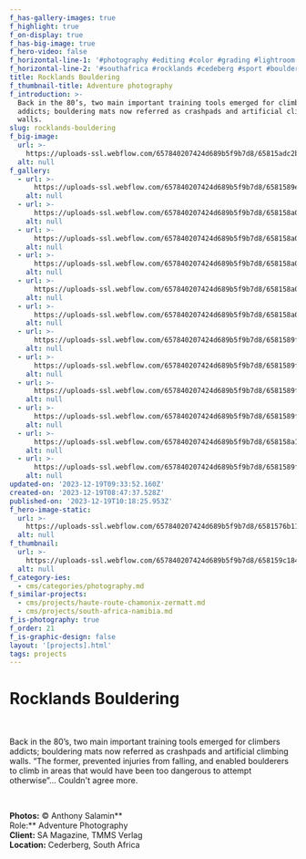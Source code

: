 ```yaml
---
f_has-gallery-images: true
f_highlight: true
f_on-display: true
f_has-big-image: true
f_hero-video: false
f_horizontal-line-1: '#photography #editing #color #grading #lightroom'
f_horizontal-line-2: '#southafrica #rocklands #cedeberg #sport #bouldering'
title: Rocklands Bouldering
f_thumbnail-title: Adventure photography
f_introduction: >-
  Back in the 80’s, two main important training tools emerged for climbers
  addicts; bouldering mats now referred as crashpads and artificial climbing
  walls.
slug: rocklands-bouldering
f_big-image:
  url: >-
    https://uploads-ssl.webflow.com/657840207424d689b5f9b7d8/65815adc2b404f4f37c79e14_highlgiht.jpg
  alt: null
f_gallery:
  - url: >-
      https://uploads-ssl.webflow.com/657840207424d689b5f9b7d8/6581589e2db8dd9746883107_img_south-africa_02.jpg
    alt: null
  - url: >-
      https://uploads-ssl.webflow.com/657840207424d689b5f9b7d8/658158a0a05b9703586f07c3_img_south-africa_05.jpg
    alt: null
  - url: >-
      https://uploads-ssl.webflow.com/657840207424d689b5f9b7d8/658158a0f2887113a4c7982a_img_south-africa_06.jpg
    alt: null
  - url: >-
      https://uploads-ssl.webflow.com/657840207424d689b5f9b7d8/658158a0a9915a25484f955a_img_south-africa_07.jpg
    alt: null
  - url: >-
      https://uploads-ssl.webflow.com/657840207424d689b5f9b7d8/658158a041501b68665cb7f2_img_south-africa_08.jpg
    alt: null
  - url: >-
      https://uploads-ssl.webflow.com/657840207424d689b5f9b7d8/658158a0d9f0b3d89c11431a_img_south-africa_09.jpg
    alt: null
  - url: >-
      https://uploads-ssl.webflow.com/657840207424d689b5f9b7d8/6581589f9bc86c0ec2ebfd33_img_south-africa_10.jpg
    alt: null
  - url: >-
      https://uploads-ssl.webflow.com/657840207424d689b5f9b7d8/6581589f946c0d9e786514f9_img_south-africa_11.jpg
    alt: null
  - url: >-
      https://uploads-ssl.webflow.com/657840207424d689b5f9b7d8/6581589fea74e8b64e52bb74_img_south-africa_14.jpg
    alt: null
  - url: >-
      https://uploads-ssl.webflow.com/657840207424d689b5f9b7d8/6581589fa11900005dc71b69_img_south-africa_13.jpg
    alt: null
  - url: >-
      https://uploads-ssl.webflow.com/657840207424d689b5f9b7d8/658158a1e103950e58f6d940_img_south-africa_12.jpg
    alt: null
  - url: >-
      https://uploads-ssl.webflow.com/657840207424d689b5f9b7d8/6581589fa5113138f3362029_img_south-africa_04.jpg
    alt: null
updated-on: '2023-12-19T09:33:52.160Z'
created-on: '2023-12-19T08:47:37.528Z'
published-on: '2023-12-19T10:18:25.953Z'
f_hero-image-static:
  url: >-
    https://uploads-ssl.webflow.com/657840207424d689b5f9b7d8/6581576b11e4fef2ecfff978_higlight.jpg
  alt: null
f_thumbnail:
  url: >-
    https://uploads-ssl.webflow.com/657840207424d689b5f9b7d8/658159c184a5125d9408f7db_thumbnail.jpg
  alt: null
f_category-ies:
  - cms/categories/photography.md
f_similar-projects:
  - cms/projects/haute-route-chamonix-zermatt.md
  - cms/projects/south-africa-namibia.md
f_is-photography: true
f_order: 21
f_is-graphic-design: false
layout: '[projects].html'
tags: projects
---
```


Rocklands Bouldering
====================

‍

Back in the 80’s, two main important training tools emerged for climbers addicts; bouldering mats now referred as crashpads and artificial climbing walls. “The former, prevented injuries from falling, and enabled boulderers to climb in areas that would have been too dangerous to attempt otherwise”... Couldn't agree more.

‍

**Photos:** © Anthony Salamin**  
Role:** Adventure Photography  
**Client:** SA Magazine, TMMS Verlag  
**Location:** Cederberg, South Africa
